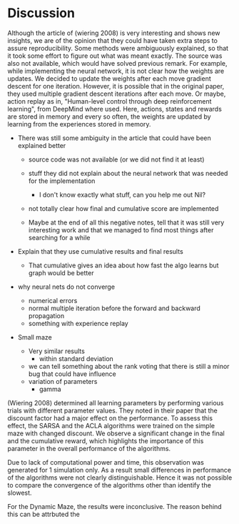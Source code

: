 # Discussion

Although the article of (wiering 2008) is very interesting and shows new insights,
we are of the opinion that they could have taken extra steps to assure reproducibility.
Some methods were ambiguously explained, so that it took some effort to figure out what was meant exactly.
The source was also not available, which would have solved previous remark.
For example,
while implementing the neural network,
it is not clear how the weights are updates.
We decided to update the weights after each move gradient descent for one iteration.
However, it is possible that in the original paper,
they used multiple gradient descent iterations after each move.
Or maybe, action replay as in, "Human-level control through deep reinforcement learning",
from DeepMind where used. 
Here, actions, states and rewards are stored in memory and every so often, the weights are updated by learning from the experiences stored in memory.


* There was still some ambiguity in the article that could have been explained better
    - source code was not available (or we did not find it at least)
    - stuff they did not explain about the neural network that was needed for the implementation
        + I don't know exactly what stuff, can you help me out Nil?
    - not totally clear how final and cumulative score are implemented
    
    - Maybe at the end of all this negative notes, tell that it was still very interesting work and that we managed to find most things after searching for a while

* Explain that they use cumulative results and final results
    - That cumulative gives an idea about how fast the algo learns but graph would be better
    
* why neural nets do not converge
    - numerical errors
    - normal multiple iteration before the forward and backward propagation
    - something with experience replay
    

* Small maze
    - Very similar results
        + within standard deviation
    - we can tell something about the rank voting that there is still a minor bug that could have influence
    - variation of parameters
        + gamma 






(Wiering 2008) determined all learning parameters by performing various trials with different parameter values.
They noted in their paper that the discount factor had a major effect on the performance.
To assess this effect,
the SARSA and the ACLA algorithms were trained on the simple maze with changed discount.
We observe a significant change in the final and the cumulative reward,
which highlights the importance of this parameter in the overall performance of the algorithms. 





Due to lack of computational power and time, this observation was generated for 1 simulation only. As a result small differences in performance of the algorithms were not clearly distinguishable. Hence it was not possible to compare the convergence of the algorithms other than identify the slowest.





For the Dynamic Maze, the results  were inconclusive. The reason behind this can be attrbuted the
